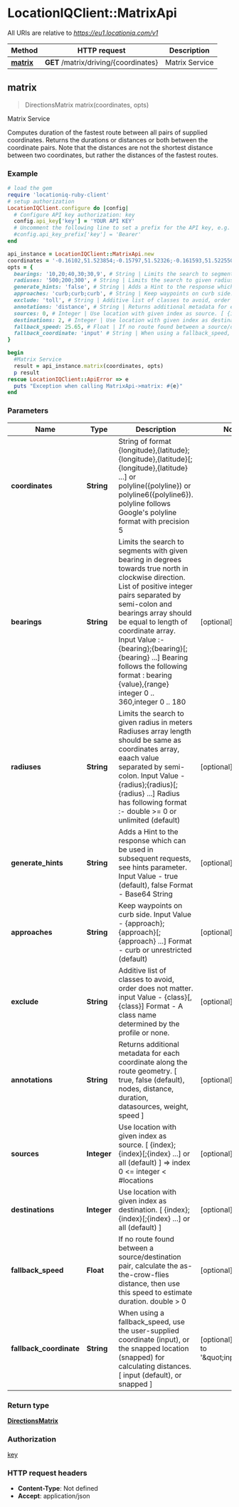 # LocationIQClient::MatrixApi

All URIs are relative to *https://eu1.locationiq.com/v1*

Method | HTTP request | Description
------------- | ------------- | -------------
[**matrix**](MatrixApi.md#matrix) | **GET** /matrix/driving/{coordinates} | Matrix Service



## matrix

> DirectionsMatrix matrix(coordinates, opts)

Matrix Service

Computes duration of the fastest route between all pairs of supplied coordinates. Returns the durations or distances or both between the coordinate pairs. Note that the distances are not the shortest distance between two coordinates, but rather the distances of the fastest routes.

### Example

```ruby
# load the gem
require 'locationiq-ruby-client'
# setup authorization
LocationIQClient.configure do |config|
  # Configure API key authorization: key
  config.api_key['key'] = 'YOUR API KEY'
  # Uncomment the following line to set a prefix for the API key, e.g. 'Bearer' (defaults to nil)
  #config.api_key_prefix['key'] = 'Bearer'
end

api_instance = LocationIQClient::MatrixApi.new
coordinates = '-0.16102,51.523854;-0.15797,51.52326;-0.161593,51.522550' # String | String of format {longitude},{latitude};{longitude},{latitude}[;{longitude},{latitude} ...] or polyline({polyline}) or polyline6({polyline6}). polyline follows Google's polyline format with precision 5
opts = {
  bearings: '10,20;40,30;30,9', # String | Limits the search to segments with given bearing in degrees towards true north in clockwise direction. List of positive integer pairs separated by semi-colon and bearings array should be equal to length of coordinate array. Input Value :- {bearing};{bearing}[;{bearing} ...] Bearing follows the following format : bearing {value},{range} integer 0 .. 360,integer 0 .. 180
  radiuses: '500;200;300', # String | Limits the search to given radius in meters Radiuses array length should be same as coordinates array, eaach value separated by semi-colon. Input Value - {radius};{radius}[;{radius} ...] Radius has following format :- double >= 0 or unlimited (default)
  generate_hints: 'false', # String | Adds a Hint to the response which can be used in subsequent requests, see hints parameter. Input Value - true (default), false Format - Base64 String
  approaches: 'curb;curb;curb', # String | Keep waypoints on curb side. Input Value - {approach};{approach}[;{approach} ...] Format - curb or unrestricted (default)
  exclude: 'toll', # String | Additive list of classes to avoid, order does not matter. input Value - {class}[,{class}] Format - A class name determined by the profile or none.
  annotations: 'distance', # String | Returns additional metadata for each coordinate along the route geometry.  [ true, false (default), nodes, distance, duration, datasources, weight, speed ]
  sources: 0, # Integer | Use location with given index as source. [ {index};{index}[;{index} ...] or all (default) ] => index  0 <= integer < #locations
  destinations: 2, # Integer | Use location with given index as destination. [ {index};{index}[;{index} ...] or all (default) ]
  fallback_speed: 25.65, # Float | If no route found between a source/destination pair, calculate the as-the-crow-flies distance,  then use this speed to estimate duration. double > 0
  fallback_coordinate: 'input' # String | When using a fallback_speed, use the user-supplied coordinate (input), or the snapped location (snapped) for calculating distances. [ input (default), or snapped ]
}

begin
  #Matrix Service
  result = api_instance.matrix(coordinates, opts)
  p result
rescue LocationIQClient::ApiError => e
  puts "Exception when calling MatrixApi->matrix: #{e}"
end
```

### Parameters


Name | Type | Description  | Notes
------------- | ------------- | ------------- | -------------
 **coordinates** | **String**| String of format {longitude},{latitude};{longitude},{latitude}[;{longitude},{latitude} ...] or polyline({polyline}) or polyline6({polyline6}). polyline follows Google&#39;s polyline format with precision 5 | 
 **bearings** | **String**| Limits the search to segments with given bearing in degrees towards true north in clockwise direction. List of positive integer pairs separated by semi-colon and bearings array should be equal to length of coordinate array. Input Value :- {bearing};{bearing}[;{bearing} ...] Bearing follows the following format : bearing {value},{range} integer 0 .. 360,integer 0 .. 180 | [optional] 
 **radiuses** | **String**| Limits the search to given radius in meters Radiuses array length should be same as coordinates array, eaach value separated by semi-colon. Input Value - {radius};{radius}[;{radius} ...] Radius has following format :- double &gt;&#x3D; 0 or unlimited (default) | [optional] 
 **generate_hints** | **String**| Adds a Hint to the response which can be used in subsequent requests, see hints parameter. Input Value - true (default), false Format - Base64 String | [optional] 
 **approaches** | **String**| Keep waypoints on curb side. Input Value - {approach};{approach}[;{approach} ...] Format - curb or unrestricted (default) | [optional] 
 **exclude** | **String**| Additive list of classes to avoid, order does not matter. input Value - {class}[,{class}] Format - A class name determined by the profile or none. | [optional] 
 **annotations** | **String**| Returns additional metadata for each coordinate along the route geometry.  [ true, false (default), nodes, distance, duration, datasources, weight, speed ] | [optional] 
 **sources** | **Integer**| Use location with given index as source. [ {index};{index}[;{index} ...] or all (default) ] &#x3D;&gt; index  0 &lt;&#x3D; integer &lt; #locations | [optional] 
 **destinations** | **Integer**| Use location with given index as destination. [ {index};{index}[;{index} ...] or all (default) ] | [optional] 
 **fallback_speed** | **Float**| If no route found between a source/destination pair, calculate the as-the-crow-flies distance,  then use this speed to estimate duration. double &gt; 0 | [optional] 
 **fallback_coordinate** | **String**| When using a fallback_speed, use the user-supplied coordinate (input), or the snapped location (snapped) for calculating distances. [ input (default), or snapped ] | [optional] [default to &#39;\&quot;input\&quot;&#39;]

### Return type

[**DirectionsMatrix**](DirectionsMatrix.md)

### Authorization

[key](../README.md#key)

### HTTP request headers

- **Content-Type**: Not defined
- **Accept**: application/json

